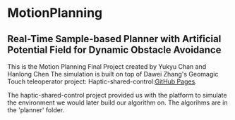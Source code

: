# MotionPlanning
## Real-Time Sample-based Planner with Artificial Potential Field for Dynamic Obstacle Avoidance
This is the Motion Planning Final Project created by Yukyu Chan and Hanlong Chen
The simulation is built on top of Dawei Zhang's Geomagic Touch teleoperator project: 
Haptic-shared-control:[GitHub Pages](https://github.com/cairlab/haptic-shared-control.git).

The haptic-shared-control project provided us with the platform to simulate the environment we would later build our algorithm on.
The algorihms are in the 'planner' folder. 
